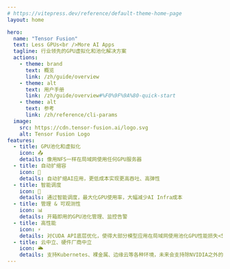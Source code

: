 ```yaml
---
# https://vitepress.dev/reference/default-theme-home-page
layout: home

hero:
  name: "Tensor Fusion"
  text: Less GPUs<br />More AI Apps
  tagline: 行业领先的GPU虚拟化和池化解决方案
  actions:
    - theme: brand
      text: 概览
      link: /zh/guide/overview
    - theme: alt
      text: 用户手册
      link: /zh/guide/overview#%F0%9F%9A%80-quick-start
    - theme: alt
      text: 参考
      link: /zh/reference/cli-params
  image:
    src: https://cdn.tensor-fusion.ai/logo.svg
    alt: Tensor Fusion Logo
features:
  - title: GPU池化和虚拟化
    icon: 📤
    details: 像用NFS一样在局域网使用任何GPU服务器
  - title: 自动扩缩容
    icon: 🔄
    details: 自动扩缩AI应用，更低成本实现更高吞吐、高弹性
  - title: 智能调度
    icon: 🌈
    details: 通过智能调度，最大化GPU使用率，大幅减少AI Infra成本
  - title: 管理 & 可观测性
    icon: 📊
    details: 开箱即用的GPU池化管理、监控告警
  - title: 高性能
    icon: ⚡
    details: 对CUDA API底层优化，使得大部分模型应用在局域网使用池化GPU性能损失<5%
  - title: 云中立、硬件厂商中立
    icon: 🌥️
    details: 支持Kubernetes、裸金属、边缘云等各种环境，未来会支持除NVIDIA之外的更多厂商
---
```

